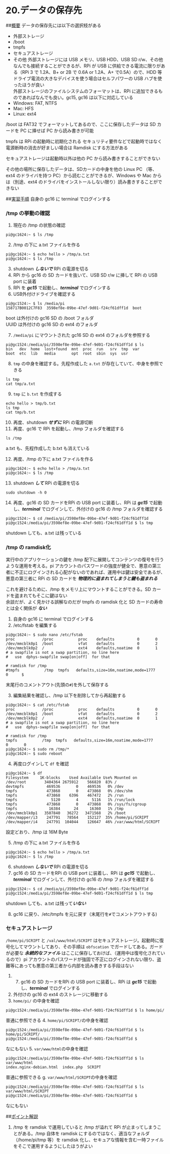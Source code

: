 # 20.データの保存先

##<u>概要</u>
データの保存先には以下の選択枝がある
  - 外部ストレージ
  - /boot
  - tmpfs
  - セキュアストレージ
  - その他
外部ストレージには USB メモリ、USB HDD、USB SD r/w、その他なんでも接続することができるが、RPi が USB に供給できる電流に限りがある（RPi 3 で 1.2A、B+ or 2B で 0.6A or 1.2A、A+ で0.5A）ので、HDD 等ドライブ電流の大きなデバイスを使う場合はセルフパワーの USB ハブを使ったほうが良い  
外部ストレージのファイルシステムのフォーマットは、RPi に追加できるものであればなんでも良い。gc15, gc16 は以下に対応している
 - Windows: FAT, NTFS
 - Mac: HFS
 - Linux: ext4


/boot は FAT32 でフォーマットしてあるので、ここに保存したデータは SD カードを PC に挿せば PC から読み書きが可能  

tmpfs は RPi の起動時に初期化される
セキュリティ要件などで起動時ではなく電源断時の消去が好ましい場合は Ramdisk にする方法がある


セキュアストレージは起動時以外は他の PC から読み書きすることができない


その他の場所に保存したデータは、SDカードの中身を他の Linux PC （等、ext4 のドライバを持つ PC）から読むことができるが、Windows や Mac からは（別途、ext4 のドライバをインストールしない限り）読み書きすることができない


##<u>実習手順</u>
自身の gc16 に terminal でログインする


### /tmp の挙動の確認
1. 現在の /tmp の状態の確認
```
pi@gc1624:~ $ ls /tmp
```
2. /tmp の下に a.txt ファイルを作る
```
pi@gc1624:~ $ echo hello > /tmp/a.txt
pi@gc1624:~ $ ls /tmp
```
3. shutdown ***しないで*** RPi の電源を切る
4. RPi から gc16 の SD カードを抜いて、USB SD r/w に挿して RPi の USB port に装着
5. RPi を ***gc15*** で起動し、***terminal*** でログインする
6. USB外付けドライブを確認する  
```
pi@gc1524:~ $ ls /media/pi
158717B0012C7F83  3598ef8e-09be-47ef-9d01-f24cf61dff1d  boot
```  
boot は外付けの gc16 SD の /boot フォルダ  
UUID は外付けの gc16 SD の ext4 のフォルダ

7. `/media/pi` にマウントされた gc16 SD の ext4 のフォルダを参照する  
```
pi@gc1524:/media/pi/3598ef8e-09be-47ef-9d01-f24cf61dff1d $ ls
bin   dev  home  lost+found  mnt  proc  run   srv  tmp  var
boot  etc  lib   media       opt  root  sbin  sys  usr
```
8. `tmp` の中身を確認する。先程作成した `a.txt` が存在していて、中身を参照できる
```
ls tmp
cat tmp/a.txt
```

9. `tmp` に `b.txt` を作成する
```
echo hello > tmp/b.txt
ls tmp
cat tmp/b.txt
```

10. 再度、shutdown ***せずに*** RPi の電源切断
11. 再度、gc16 で RPi を起動し、/tmp フォルダを確認する
```
ls /tmp
```  
a.txt も、先程作成した b.txt も消えている

12. 再度、/tmp の下に a.txt ファイルを作る
```
pi@gc1624:~ $ echo hello > /tmp/a.txt
pi@gc1624:~ $ ls /tmp
```
13. shutdown ***して*** RPi の電源を切る
```
sudo shutdown -h 0
```
14. 再度、gc16 の SD カードをRPi の USB port に装着し、RPi は ***gc15*** で起動し、***terminal*** でログインして、外付けの gc16 の /tmp フォルダを確認する
```
pi@gc1524:~ $ cd /media/pi/3598ef8e-09be-47ef-9d01-f24cf61dff1d
pi@gc1524:/media/pi/3598ef8e-09be-47ef-9d01-f24cf61dff1d $ ls tmp
```  
shutdown しても、a.txt は残っている

### /tmp の ramdisk化
実行中のアプリケーションの鍵を /tmp 配下に展開してコンテンツの復号を行うような運用を考える。pi アカウントのパスワードの強度が健全で、悪意の第三者に不正にログインされる心配がないのであれば、運用中は鍵は安全であるが、悪意の第三者に RPi の SD カードを ***物理的に盗まれてしまうと鍵も盗まれる***  

これを避けるために、/tmp をメモリ上にマウントすることができる。SD カードを盗まれてもそこに鍵はない  
余談だが、よく見かける誤解なのだが tmpfs の ramdisk 化と SD カードの寿命とは全く関係が ***ない***

1. 自身の gc16 に terminal でログインする
2. /etc/fstab を編集する
```
pi@gc1624:~ $ sudo nano /etc/fstab
proc            /proc           proc    defaults          0       0
/dev/mmcblk0p1  /boot           vfat    defaults          0       2
/dev/mmcblk0p2  /               ext4    defaults,noatime  0       1
# a swapfile is not a swap partition, no line here
#   use  dphys-swapfile swap[on|off]  for that

# ramdisk for /tmp
#tmpfs           /tmp  tmpfs   defaults,size=16m,noatime,mode=1777      0      $
```  
末尾行のコメントアウト(先頭の`#`)を外して保存する

3. 編集結果を確認し、/tmp 以下を削除してから再起動する
```
pi@gc1624:~ $ cat /etc/fstab
proc            /proc           proc    defaults          0       0
/dev/mmcblk0p1  /boot           vfat    defaults          0       2
/dev/mmcblk0p2  /               ext4    defaults,noatime  0       1
# a swapfile is not a swap partition, no line here
#   use  dphys-swapfile swap[on|off]  for that

# ramdisk for /tmp
tmpfs           /tmp  tmpfs   defaults,size=16m,noatime,mode=1777      0       0
pi@gc1624:~ $ sudo rm /tmp/*
pi@gc1624:~ $ sudo reboot
```

4. 再度ログインして `df` を確認
```
pi@gc1624:~ $ df
Filesystem     1K-blocks    Used Available Use% Mounted on
/dev/root        3404364 2675912    566820  83% /
devtmpfs          469536       0    469536   0% /dev
tmpfs             473868       0    473868   0% /dev/shm
tmpfs             473868    6396    467472   2% /run
tmpfs               5120       4      5116   1% /run/lock
tmpfs             473868       0    473868   0% /sys/fs/cgroup
tmpfs              16384      24     16360   1% /tmp
/dev/mmcblk0p1   3507840   36272   3471568   2% /boot
/dev/mapper/i3    247791   78564    152127  35% /home/pi/SCRIPT
/dev/mapper/i4    247791  104044    126647  46% /var/www/html/SCRIPT
```  
設定どおり、/tmp は 16M Byte

5. /tmp の下に a.txt ファイルを作る
```
pi@gc1624:~ $ echo hello > /tmp/a.txt
pi@gc1624:~ $ ls /tmp
```
6. shutdown ***しないで*** RPi の電源を切る
7. gc16 の SD カードをRPi の USB port に装着し、RPi は ***gc15*** で起動し、***terminal*** でログインして、外付けの gc16 の /tmp フォルダを確認する
```
pi@gc1524:~ $ cd /media/pi/3598ef8e-09be-47ef-9d01-f24cf61dff1d
pi@gc1524:/media/pi/3598ef8e-09be-47ef-9d01-f24cf61dff1d $ ls tmp
```  
shutdown しても、a.txt は残って***いない***

8. gc16 に戻り、/etc/tmpfs を元に戻す（末尾行を`#`でコメントアウトする)

### セキュアストレージ
`/home/pi/SCRIPT` と `/val/www/html/SCRIPT` はセキュアストレージ。起動時に復号化してマウントしてあり、その手順は `obfscation` でガードしてある。ガードが必要な ***永続的なファイル*** はここに保存しておけば、（運用中は復号化されているので）pi アカウントのパスワードが強固で不正にログインされない限り、盗難等にあっても悪意の第三者から内部を読み書きする手段はない

1. 7. gc16 の SD カードをRPi の USB port に装着し、RPi は ***gc15*** で起動し、***terminal*** でログインする
2. 外付けの gc16 の ext4 のストレージに移動する
3. `home/pi/` の中身を確認
```
pi@gc1524:/media/pi/3598ef8e-09be-47ef-9d01-f24cf61dff1d $ ls home/pi/
```  
普通に参照できる
4. `home/pi/SCRIPT/`の中身を確認
```
pi@gc1524:/media/pi/3598ef8e-09be-47ef-9d01-f24cf61dff1d $ ls home/pi/SCRIPT/
pi@gc1524:/media/pi/3598ef8e-09be-47ef-9d01-f24cf61dff1d $
```  
なにもない
5. `var/www/html`の中身を確認
```
pi@gc1524:/media/pi/3598ef8e-09be-47ef-9d01-f24cf61dff1d $ ls var/www/html
index.nginx-debian.html  index.php  SCRIPT
```  
普通に参照できる
g. `var/www/html/SCRIPT`の中身を確認
```
pi@gc1524:/media/pi/3598ef8e-09be-47ef-9d01-f24cf61dff1d $ ls var/www/html/SCRIPT
pi@gc1524:/media/pi/3598ef8e-09be-47ef-9d01-f24cf61dff1d $
```  
なにもない

##<u>ポイント解説</u>
1. /tmp を ramdisk で運用していると /tmp が溢れて RPi が止まってしまうことがある。/tmp 自体を ramdisk にするのではなく、適当なフォルダ（/home/pi/tmp 等）を ramdisk 化し、セキュアな情報を含む一時ファイルをそこで運用するようにしたほうがよい
